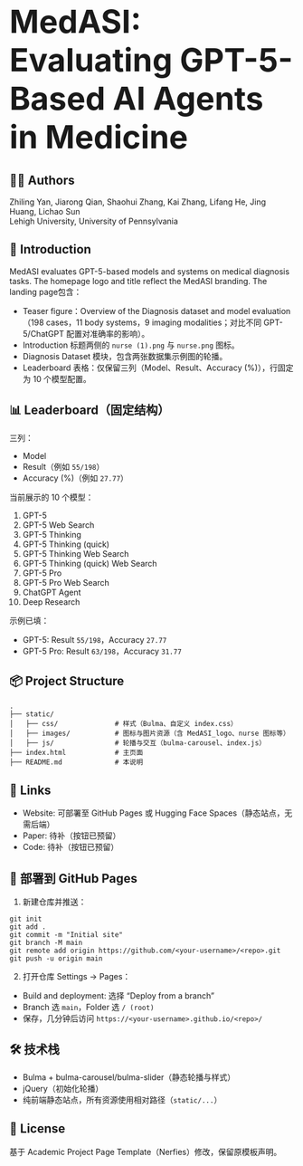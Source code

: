 <h1>
  <span style="font-size: 2em; vertical-align: middle;">MedASI: Evaluating GPT-5-Based AI Agents in Medicine</span>
</h1>

## 👨‍💻 Authors

Zhiling Yan, Jiarong Qian, Shaohui Zhang, Kai Zhang, Lifang He, Jing Huang, Lichao Sun  
Lehigh University, University of Pennsylvania

## 🌟 Introduction

MedASI evaluates GPT-5-based models and systems on medical diagnosis tasks. The homepage logo and title reflect the MedASI branding. The landing page包含：

- Teaser figure：Overview of the Diagnosis dataset and model evaluation（198 cases，11 body systems，9 imaging modalities；对比不同 GPT-5/ChatGPT 配置对准确率的影响）。
- Introduction 标题两侧的 `nurse (1).png` 与 `nurse.png` 图标。
- Diagnosis Dataset 模块，包含两张数据集示例图的轮播。
- Leaderboard 表格：仅保留三列（Model、Result、Accuracy (%)），行固定为 10 个模型配置。

## 📊 Leaderboard（固定结构）

三列：
- Model
- Result（例如 `55/198`）
- Accuracy (%)（例如 `27.77`）

当前展示的 10 个模型：
1. GPT-5  
2. GPT-5 Web Search  
3. GPT-5 Thinking  
4. GPT-5 Thinking (quick)  
5. GPT-5 Thinking Web Search  
6. GPT-5 Thinking (quick) Web Search  
7. GPT-5 Pro  
8. GPT-5 Pro Web Search  
9. ChatGPT Agent  
10. Deep Research

示例已填：
- GPT-5: Result `55/198`，Accuracy `27.77`
- GPT-5 Pro: Result `63/198`，Accuracy `31.77`

## 📦 Project Structure

```
.
├── static/
│   ├── css/              # 样式（Bulma、自定义 index.css）
│   ├── images/           # 图标与图片资源（含 MedASI_logo、nurse 图标等）
│   ├── js/               # 轮播与交互（bulma-carousel、index.js）
├── index.html            # 主页面
├── README.md             # 本说明
```

## 🔗 Links

- Website: 可部署至 GitHub Pages 或 Hugging Face Spaces（静态站点，无需后端）
- Paper: 待补（按钮已预留）
- Code: 待补（按钮已预留）

## 🚀 部署到 GitHub Pages

1) 新建仓库并推送：
```
git init
git add .
git commit -m "Initial site"
git branch -M main
git remote add origin https://github.com/<your-username>/<repo>.git
git push -u origin main
```

2) 打开仓库 Settings → Pages：
- Build and deployment: 选择 “Deploy from a branch”
- Branch 选 `main`，Folder 选 `/ (root)`
- 保存，几分钟后访问 `https://<your-username>.github.io/<repo>/`

## 🛠 技术栈

- Bulma + bulma-carousel/bulma-slider（静态轮播与样式）
- jQuery（初始化轮播）
- 纯前端静态站点，所有资源使用相对路径（`static/...`）

## 📄 License

基于 Academic Project Page Template（Nerfies）修改，保留原模板声明。

